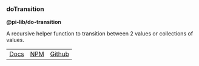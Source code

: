 ### doTransition

**@pi-lib/do-transition**

A recursive helper function to transition between 2 values or collections of values.

<table>
  <tbody>
    <tr>
      <td><a href="https://pi.lance-taylor.com/" target="_blank">Docs</a></td>
      <td><a href="https://www.npmjs.com/package/@pi-lib/do-transition?activeTab=readme" target="_blank">NPM</a></td>
      <td><a href="https://github.com/lancerael/pi/tree/main/./src/packages/helpers/doTransition" target="_blank">Github</a></td>
    </tr>
  </tbody>
</table>
